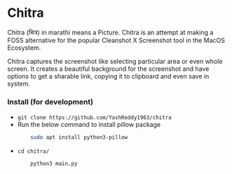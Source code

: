 # Chitra

Chitra (चित्र) in marathi means a Picture. Chitra is an attempt at making a FOSS alternative for the popular Cleanshot X Screenshot tool in the MacOS Ecosystem. 

Chitra captures the screenshot like selecting particular area or even whole screen. It creates a beautiful background for the screenshot and have options to get a sharable link, copying it to clipboard and even save in system.

### Install (for development)

- `git clone https://github.com/YashReddy1963/chitra`
- Run the below command to install pillow package
    ```bash
        sudo apt install python3-pillow
    ```
- `cd chitra/ `
    ```bash
        python3 main.py
    ```
